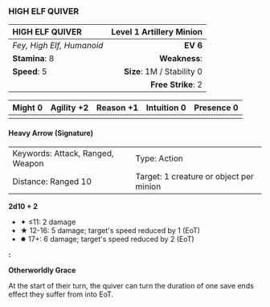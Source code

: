 ### HIGH ELF QUIVER

| HIGH ELF QUIVER           | **Level 1 Artillery Minion** |
| :------------------------ | ---------------------------: |
| *Fey, High Elf, Humanoid* |                     **EV 6** |
| **Stamina**: 8            |                **Weakness**: |
| **Speed**: 5              |   **Size**: 1M / Stability 0 |
|                           |           **Free Strike**: 2 |

| **Might** 0 | **Agility** +2 | **Reason** +1 | **Intuition** 0 | **Presence** 0 |
| ----------- | -------------- | ------------- | --------------- | -------------- |
|             |                |               |                 |                |

#### Heavy Arrow (Signature)

|                                  |                                         |
| :------------------------------- | :-------------------------------------- |
| Keywords: Attack, Ranged, Weapon | Type: Action                            |
| Distance: Ranged 10              | Target: 1 creature or object per minion |

**2d10 + 2**

- ✦ ≤11: 2 damage
- ★ 12-16: 5 damage; target's speed reduced by 1 (EoT)
- ✸ 17+: 6 damage; target's speed reduced by 2 (EoT)

**:**

**Otherworldly Grace**

At the start of their turn, the quiver can turn the duration of one save ends effect they suffer from into EoT.
